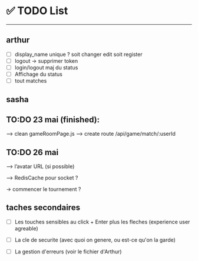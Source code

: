 # ✅ TODO List

---

## arthur

- [ ] display_name unique ? soit changer edit soit register
- [ ] logout -> supprimer token
- [ ] login/logout maj du status
- [ ] Affichage du status
- [ ] tout matches

## sasha

## TO:DO 23 mai (finished):

—> clean gameRoomPage.js
—> create route /api/game/match/:userId 


## TO:DO 26 mai
—>  l’avatar URL (si possible)

—> RedisCache pour socket ?

-> commencer le tournement ? 


## taches secondaires

- [ ] Les touches sensibles au click + Enter plus les fleches (experience user agreable)
- [ ] La cle de securite (avec quoi on genere, ou est-ce qu'on la garde)
- [ ] La gestion d'erreurs (voir le fichier d'Arthur)

